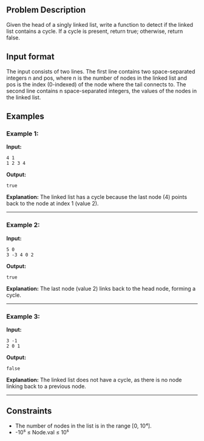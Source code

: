 ## Problem Description

Given the head of a singly linked list, write a function to detect if the linked list contains a cycle. If a cycle is present, return true; otherwise, return false.

## Input format

The input consists of two lines. The first line contains two space-separated integers n and pos, where n is the number of nodes in the linked list and pos is the index (0-indexed) of the node where the tail connects to. The second line contains n space-separated integers, the values of the nodes in the linked list.

## Examples

### Example 1:

**Input:**
```
4 1
1 2 3 4
```

**Output:**
```
true
```

**Explanation:** The linked list has a cycle because the last node (4) points back to the node at index 1 (value 2).

---

### Example 2:

**Input:**
```
5 0
3 -3 4 0 2
```

**Output:**
```
true
```

**Explanation:** The last node (value 2) links back to the head node, forming a cycle.

---

### Example 3:

**Input:**
```
3 -1
2 0 1
```

**Output:**
```
false
```

**Explanation:** The linked list does not have a cycle, as there is no node linking back to a previous node.

---

## Constraints

- The number of nodes in the list is in the range [0, 10⁴].
- -10⁵ ≤ Node.val ≤ 10⁵